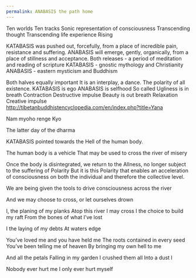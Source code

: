 ```yaml
---
permalink: ANABASIS the path home
---
```

Ten worlds 
Ten tracks 
Sonic representation of consciousness 
Transcending thought 
Transcending life experience 
Rising 


KATABASIS was pushed out, forcefully, from a place of incredible pain, resistance and suffering. 
ANABASIS will emerge, gently, organically, from a place of stillness and acceptance. 
Both releases - a period of meditation and reading of scripture 
KATABASIS - gnostic mythology and Christianity 
ANABASIS - eastern mysticism and Buddhism 

Both halves equally important 
It is an interplay, a dance. 
The polarity of all existence. 
KATABASIS is ego 
ANABASIS is selfhood 
So called Ugliness is in breath 
Contraction
Destructive impulse 
Beauty is out breath
Relaxation
Creative impulse  
http://tibetanbuddhistencyclopedia.com/en/index.php?title=Yana


Nam myoho renge Kyo 

The latter day of the dharma 

KATABASIS pointed towards the Hell of the human body. 

The human body is a vehicle That may be used to cross the river of misery 

Once the body is disintegrated, we return to the Allness, no longer subject to the suffering of Polarity 
But it is this Polarity that enables an acceleration of consciousness on both the individual and therefore the collective level. 

We are being given the tools to drive consciousness across the river 

And we may choose to cross, or let ourselves drown 

I, the planing of my planks
Atop this river I may cross 
I the choice to build my raft 
From the bones of what I’ve lost 

I the laying of my debts 
At waters edge 


You’ve loved me and you have held me 
The roots contained in every seed 
You’ve been telling me of heaven 
By bringing my own hell to me 

And all the petals 
Falling in my garden 
I crushed them all 
Into a dust 
I 

Nobody ever hurt me 
I only ever hurt myself